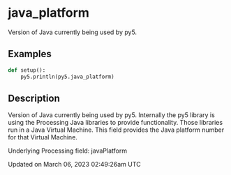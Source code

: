 # java_platform

Version of Java currently being used by py5.

## Examples

<div class="example-table">

<div class="example-row"><div class="example-cell-image">

</div><div class="example-cell-code">

```python
def setup():
    py5.println(py5.java_platform)
```

</div></div>

</div>

## Description

Version of Java currently being used by py5. Internally the py5 library is using the Processing Java libraries to provide functionality. Those libraries run in a Java Virtual Machine. This field provides the Java platform number for that Virtual Machine.

Underlying Processing field: javaPlatform

Updated on March 06, 2023 02:49:26am UTC
